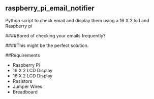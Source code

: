 ## raspberry_pi_email_notifier

Python script to check email and display them using a 16 X 2 lcd and Raspberry pi

####Bored of checking your emails frequently?

####This might be the perfect solution.

##Requirements

<ul>
  <li>Raspberry Pi</li>
  <li>16 X 2 LCD Display</li>
  <li>16 X 2 LCD Display</li>
  <li>Resistors</li>
  <li>Jumper Wires</li>
  <li>Breadboard</li>
</ul>
